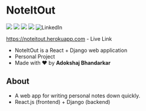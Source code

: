 # NoteItOut
![](https://img.shields.io/badge/release-v1.0-orange) ![](https://img.shields.io/badge/React-v18.2.0-informational) ![](https://img.shields.io/badge/Node.js-v16.16.0-success) ![](https://img.shields.io/badge/Django-v4.0.6-blueviolet)
![LinkedIn](https://badgen.net/badge/LinkedIn/Adokshaj-Bhandarkar/blue)

https://noteitout.herokuapp.com - Live Link

- NoteItOut is a React + Django web application
- Personal Project
- Made with ❤️ by **Adokshaj Bhandarkar**

## About
- A web app for writing personal notes down quickly.
- React.js (frontend) + Django (backend) 

